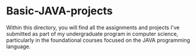 # Basic-JAVA-projects
 Within this directory, you will find all the assignments and projects I've submitted as part of my undergraduate program in computer science, particularly in the foundational courses focused on the JAVA programming language.
